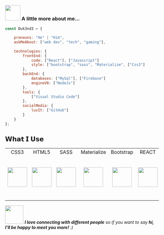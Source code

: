 ### <img src="https://media.giphy.com/media/VgCDAzcKvsR6OM0uWg/giphy.gif" width="50"> A little more about me...

```javascript
const Duk3nd3 = {

    pronouns: "He" | "Him",
    askMeAbout: ["web dev", "tech", "gaming"],
    
    technologies: {
        frontEnd: {
            code: ["React"], ["Javascript"]
            style: ["bootstrap", "sass", "Materialize", ["Css3"]
        },
        backEnd: {
            databases: ["MySql"], ["Firebase"]
            engineV8: ["NodeJs"]
        },
        tools: {
            ["Visual Studio Code"]
        },
        socialMedia: {
            luvIt: ["GitHub"]
        }
    }
};
```

## 𝗪𝗵𝗮𝘁 𝗜 𝗨𝘀𝗲

<table>
  <tbody>
    <tr valign="top">
      <td width="10%" align="center">
        <span>CSS3</span><br><br><br>
        <img height="64px" src="https://cdn.svgporn.com/logos/css-3.svg">
      </td>
       <td width="10%" align="center">
        <span>HTML5</span><br><br><br>
        <img height="64px" src="https://cdn.svgporn.com/logos/html-5.svg">
      </td>
      <td width="10%" align="center">
        <span>SASS</span><br><br><br>
        <img height="64px" src="https://cdn.svgporn.com/logos/sass.svg">
      </td>
      <td width="10%" align="center">
        <span>Materialize</span><br><br><br>
        <img height="64px" src="https://cdn.svgporn.com/logos/materializecss.svg">
      </td>
      <td width="10%" align="center">
        <span>Bootstrap</span><br><br><br>
        <img height="64px" src="https://cdn.svgporn.com/logos/bootstrap.svg">
      </td>
      <td width="10%" align="center">
        <span>REACT</span><br><br><br>
        <img height="64px" src="https://cdn.svgporn.com/logos/react.svg">
      </td>
      <td width="10%" align="center">
        <span>NodeJs</span><br><br><br>
        <img height="64px" src="https://cdn.svgporn.com/logos/nodejs.svg">
      </td>
      <td width="10%" align="center">
        <span>𝗝𝗮𝘃𝗮script</span><br><br><br>
        <img height="64px" src="https://cdn.svgporn.com/logos/javascript.svg">
      </td>
      <td width="10%" align="center">
        <span>𝗚𝗶𝘁</span><br><br><br>
        <img height="64px" src="https://cdn.svgporn.com/logos/git-icon.svg">
      </td>
       <td width="10%" align="center">
        <span>𝗚𝗶𝘁hub</span><br><br><br>
        <img height="64px" src="https://cdn.svgporn.com/logos/github-icon.svg">
      </td>
      <td width="10%" align="center">
        <span>𝗩𝗶𝘀𝘂𝗮𝗹 𝗦𝘁𝘂𝗱𝗶𝗼 𝗖𝗼𝗱𝗲</span><br><br><br>
        <img height="64px" src="https://cdn.svgporn.com/logos/visual-studio-code.svg">
      </td>
      <td width="10%" align="center">
        <span>Firebase</span><br><br><br>
        <img height="64px" src="https://cdn.svgporn.com/logos/firebase.svg">
      </td>
    </tr>
  </tbody>
</table>

<img src="https://media.giphy.com/media/LnQjpWaON8nhr21vNW/giphy.gif" width="60"> <em><b>I love connecting with different people</b> so if you want to say <b>hi, I'll be happy to meet you more!</b> :)</em>
